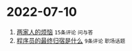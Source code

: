 # 2022-07-10

1. [两家人的烦恼](https://www.v2ex.com/t/865210) `15条评论` `问与答`
1. [程序员的最终归宿是什么](https://www.v2ex.com/t/865217) `9条评论` `职场话题`
